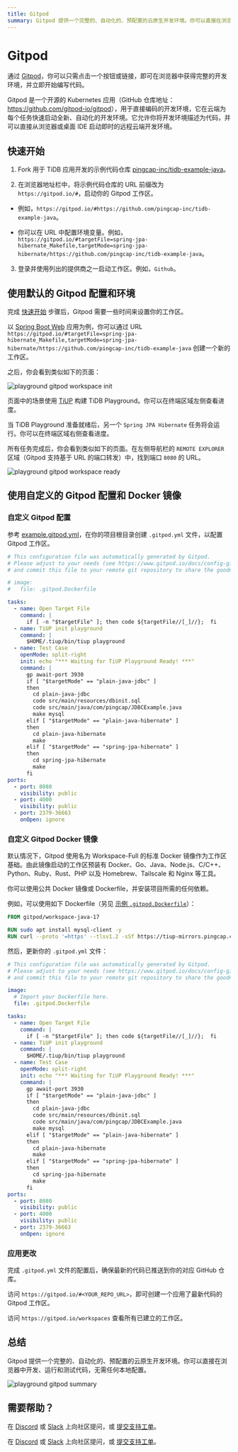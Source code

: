 ```yaml
---
title: Gitpod
summary: Gitpod 提供一个完整的、自动化的、预配置的云原生开发环境。你可以直接在浏览器中开发、运行和测试代码，无需任何本地配置。
---
```


<!-- markdownlint-disable MD029 -->

# Gitpod

通过 [Gitpod](https://www.gitpod.io/)，你可以只需点击一个按钮或链接，即可在浏览器中获得完整的开发环境，并立即开始编写代码。

Gitpod 是一个开源的 Kubernetes 应用（GitHub 仓库地址：<https://github.com/gitpod-io/gitpod>），用于直接编码的开发环境，它在云端为每个任务快速启动全新、自动化的开发环境。它允许你将开发环境描述为代码，并可以直接从浏览器或桌面 IDE 启动即时的远程云端开发环境。

## 快速开始

1.  Fork 用于 TiDB 应用开发的示例代码仓库 [pingcap-inc/tidb-example-java](https://github.com/pingcap-inc/tidb-example-java)。

2.  在浏览器地址栏中，将示例代码仓库的 URL 前缀改为 `https://gitpod.io/#`，启动你的 Gitpod 工作区。

   -  例如，`https://gitpod.io/#https://github.com/pingcap-inc/tidb-example-java`。

   -  你可以在 URL 中配置环境变量。例如，`https://gitpod.io/#targetFile=spring-jpa-hibernate_Makefile,targetMode=spring-jpa-hibernate/https://github.com/pingcap-inc/tidb-example-java`。

3.  登录并使用列出的提供商之一启动工作区。例如，`Github`。

## 使用默认的 Gitpod 配置和环境

完成 [快速开始](#quick-start) 步骤后，Gitpod 需要一些时间来设置你的工作区。

以 [Spring Boot Web](/develop/dev-guide-sample-application-java-spring-boot.md) 应用为例，你可以通过 URL `https://gitpod.io/#targetFile=spring-jpa-hibernate_Makefile,targetMode=spring-jpa-hibernate/https://github.com/pingcap-inc/tidb-example-java` 创建一个新的工作区。

之后，你会看到类似如下的页面：

![playground gitpod workspace init](/media/develop/playground-gitpod-workspace-init.png)

页面中的场景使用 [TiUP](https://docs.pingcap.com/tidb/stable/tiup-overview) 构建 TiDB Playground。你可以在终端区域左侧查看进度。

当 TiDB Playground 准备就绪后，另一个 `Spring JPA Hibernate` 任务将会运行。你可以在终端区域右侧查看进度。

所有任务完成后，你会看到类似如下的页面。在左侧导航栏的 `REMOTE EXPLORER` 区域（Gitpod 支持基于 URL 的端口转发）中，找到端口 `8080` 的 URL。

![playground gitpod workspace ready](/media/develop/playground-gitpod-workspace-ready.png)

## 使用自定义的 Gitpod 配置和 Docker 镜像

### 自定义 Gitpod 配置

参考 [example.gitpod.yml](https://github.com/pingcap-inc/tidb-example-java/blob/main/.gitpod.yml)，在你的项目根目录创建 `.gitpod.yml` 文件，以配置 Gitpod 工作区。

```yml
# This configuration file was automatically generated by Gitpod.
# Please adjust to your needs (see https://www.gitpod.io/docs/config-gitpod-file)
# and commit this file to your remote git repository to share the goodness with others.

# image:
#   file: .gitpod.Dockerfile

tasks:
  - name: Open Target File
    command: |
      if [ -n "$targetFile" ]; then code ${targetFile//[_]//};  fi
  - name: TiUP init playground
    command: |
      $HOME/.tiup/bin/tiup playground
  - name: Test Case
    openMode: split-right
    init: echo "*** Waiting for TiUP Playground Ready! ***"
    command: |
      gp await-port 3930
      if [ "$targetMode" == "plain-java-jdbc" ]
      then
        cd plain-java-jdbc
        code src/main/resources/dbinit.sql
        code src/main/java/com/pingcap/JDBCExample.java
        make mysql
      elif [ "$targetMode" == "plain-java-hibernate" ]
      then
        cd plain-java-hibernate
        make
      elif [ "$targetMode" == "spring-jpa-hibernate" ]
      then
        cd spring-jpa-hibernate
        make
      fi
ports:
  - port: 8080
    visibility: public
  - port: 4000
    visibility: public
  - port: 2379-36663
    onOpen: ignore
```

### 自定义 Gitpod Docker 镜像

默认情况下，Gitpod 使用名为 Workspace-Full 的标准 Docker 镜像作为工作区基础。由此镜像启动的工作区预装有 Docker、Go、Java、Node.js、C/C++、Python、Ruby、Rust、PHP 以及 Homebrew、Tailscale 和 Nginx 等工具。

你可以使用公共 Docker 镜像或 Dockerfile，并安装项目所需的任何依赖。

例如，可以使用如下 Dockerfile（另见 [示例 `.gitpod.Dockerfile`](https://github.com/pingcap-inc/tidb-example-java/blob/main/.gitpod.Dockerfile)）：

```dockerfile
FROM gitpod/workspace-java-17

RUN sudo apt install mysql-client -y
RUN curl --proto '=https' --tlsv1.2 -sSf https://tiup-mirrors.pingcap.com/install.sh | sh
```

然后，更新你的 `.gitpod.yml` 文件：

```yml
# This configuration file was automatically generated by Gitpod.
# Please adjust to your needs (see https://www.gitpod.io/docs/config-gitpod-file)
# and commit this file to your remote git repository to share the goodness with others.

image:
  # Import your Dockerfile here.
  file: .gitpod.Dockerfile

tasks:
  - name: Open Target File
    command: |
      if [ -n "$targetFile" ]; then code ${targetFile//[_]//};  fi
  - name: TiUP init playground
    command: |
      $HOME/.tiup/bin/tiup playground
  - name: Test Case
    openMode: split-right
    init: echo "*** Waiting for TiUP Playground Ready! ***"
    command: |
      gp await-port 3930
      if [ "$targetMode" == "plain-java-jdbc" ]
      then
        cd plain-java-jdbc
        code src/main/resources/dbinit.sql
        code src/main/java/com/pingcap/JDBCExample.java
        make mysql
      elif [ "$targetMode" == "plain-java-hibernate" ]
      then
        cd plain-java-hibernate
        make
      elif [ "$targetMode" == "spring-jpa-hibernate" ]
      then
        cd spring-jpa-hibernate
        make
      fi
ports:
  - port: 8080
    visibility: public
  - port: 4000
    visibility: public
  - port: 2379-36663
    onOpen: ignore
```

### 应用更改

完成 `.gitpod.yml` 文件的配置后，确保最新的代码已推送到你的对应 GitHub 仓库。

访问 `https://gitpod.io/#<YOUR_REPO_URL>`，即可创建一个应用了最新代码的 Gitpod 工作区。

访问 `https://gitpod.io/workspaces` 查看所有已建立的工作区。

## 总结

Gitpod 提供一个完整的、自动化的、预配置的云原生开发环境。你可以直接在浏览器中开发、运行和测试代码，无需任何本地配置。

![playground gitpod summary](/media/develop/playground-gitpod-summary.png)

## 需要帮助？

<CustomContent platform="tidb">

在 [Discord](https://discord.gg/DQZ2dy3cuc?utm_source=doc) 或 [Slack](https://slack.tidb.io/invite?team=tidb-community&channel=everyone&ref=pingcap-docs) 上向社区提问，或 [提交支持工单](/support.md)。

</CustomContent>

<CustomContent platform="tidb-cloud">

在 [Discord](https://discord.gg/DQZ2dy3cuc?utm_source=doc) 或 [Slack](https://slack.tidb.io/invite?team=tidb-community&channel=everyone&ref=pingcap-docs) 上向社区提问，或 [提交支持工单](https://tidb.support.pingcap.com/)。

</CustomContent>